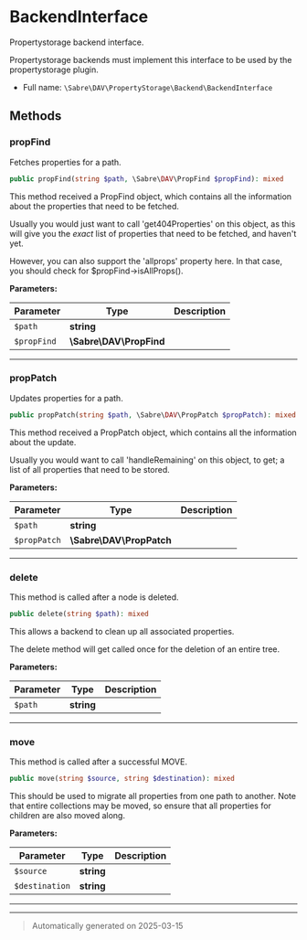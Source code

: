 
# BackendInterface

Propertystorage backend interface.

Propertystorage backends must implement this interface to be used by the
propertystorage plugin.

* Full name: `\Sabre\DAV\PropertyStorage\Backend\BackendInterface`



## Methods


### propFind

Fetches properties for a path.

```php
public propFind(string $path, \Sabre\DAV\PropFind $propFind): mixed
```

This method received a PropFind object, which contains all the
information about the properties that need to be fetched.

Usually you would just want to call 'get404Properties' on this object,
as this will give you the _exact_ list of properties that need to be
fetched, and haven't yet.

However, you can also support the 'allprops' property here. In that
case, you should check for $propFind->isAllProps().






**Parameters:**

| Parameter | Type | Description |
|-----------|------|-------------|
| `$path` | **string** |  |
| `$propFind` | **\Sabre\DAV\PropFind** |  |





***

### propPatch

Updates properties for a path.

```php
public propPatch(string $path, \Sabre\DAV\PropPatch $propPatch): mixed
```

This method received a PropPatch object, which contains all the
information about the update.

Usually you would want to call 'handleRemaining' on this object, to get;
a list of all properties that need to be stored.






**Parameters:**

| Parameter | Type | Description |
|-----------|------|-------------|
| `$path` | **string** |  |
| `$propPatch` | **\Sabre\DAV\PropPatch** |  |





***

### delete

This method is called after a node is deleted.

```php
public delete(string $path): mixed
```

This allows a backend to clean up all associated properties.

The delete method will get called once for the deletion of an entire
tree.






**Parameters:**

| Parameter | Type | Description |
|-----------|------|-------------|
| `$path` | **string** |  |





***

### move

This method is called after a successful MOVE.

```php
public move(string $source, string $destination): mixed
```

This should be used to migrate all properties from one path to another.
Note that entire collections may be moved, so ensure that all properties
for children are also moved along.






**Parameters:**

| Parameter | Type | Description |
|-----------|------|-------------|
| `$source` | **string** |  |
| `$destination` | **string** |  |





***


***
> Automatically generated on 2025-03-15
